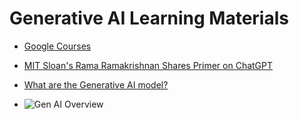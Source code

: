 # Generative AI Learning Materials

- [Google Courses](https://www.cloudskillsboost.google/journeys/118)
- [MIT Sloan's Rama Ramakrishnan Shares Primer on ChatGPT](https://www.youtube.com/watch?v=4fThhooNvA0)
- [What are the Generative AI model?](https://www.youtube.com/watch?v=hfIUstzHs9A)

- ![Gen AI Overview](https://github.com/souravt/genai/assets/189988/d11de4a7-32c5-4c9a-a1e2-5910b95f936b)

